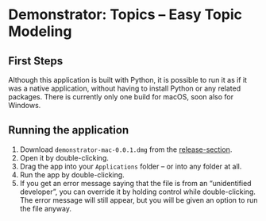 # Demonstrator: Topics – Easy Topic Modeling

## First Steps

Although this application is built with Python, it is possible to run it as if it was a native application, without having to install Python or any related packages. There is currently only one build for macOS, soon also for Windows.

## Running the application

1. Download `demonstrator-mac-0.0.1.dmg` from the [release-section]().
2. Open it by double-clicking.
3. Drag the app into your `Applications` folder – or into any folder at all.
4. Run the app by double-clicking.
5. If you get an error message saying that the file is from an “unidentified developer”, you can override it by holding control while double-clicking. The error message will still appear, but you will be given an option to run the file anyway.
